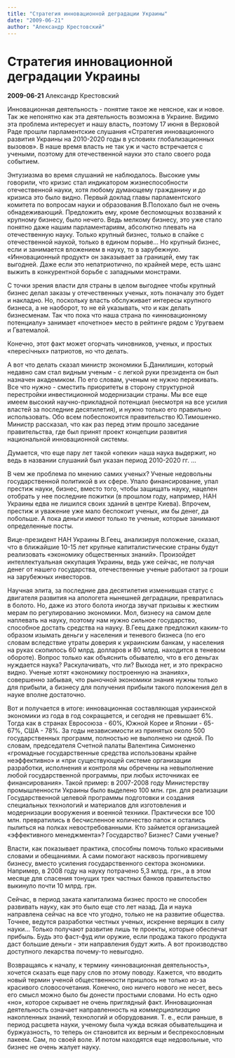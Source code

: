```yaml
---
title: "Стратегия инновационной деградации Украины"
date: "2009-06-21"
author: "Александр Крестовский"
---
```


# Стратегия инновационной деградации Украины

**2009-06-21** Александр Крестовский

Инновационная деятельность - понятие такое же неясное, как и новое. Так же непонятно как эта деятельность возможна в Украине. Видимо эта проблема интересует и нашу власть, поэтому 17 июня в Верховой Раде прошли парламентские слушания «Стратегия инновационного развития Украины на 2010-2020 годы в условиях глобализационных вызовов». В наше время власть не так уж и часто встречается с учеными, поэтому для отечественной науки это стало своего рода событием.

Энтузиазма во время слушаний не наблюдалось. Высокие умы говорили, что кризис стал индикатором жизнеспособности отечественной науки, хотя любому думающему гражданину и до кризиса это было видно. Первый доклад главы парламентского комитета по вопросам науки и образования В.Полохало был не очень обнадеживающий. Предложить ему, кроме беспомощных воззваний к крупному бизнесу, было нечего. Ведь мелкому бизнесу, это уже стало понятно даже нашим парламентариям, абсолютно плевать на отечественную науку. Только крупный бизнес, только в спайке с отечественной наукой, только в едином порыве... Но крупный бизнес, если и занимается вложением в науку, то в зарубежную. «Инновационный продукт» он заказывает за границей, ему так выгодней. Даже если это непатриотично, по крайней мере, есть шанс выжить в конкурентной борьбе с западными монстрами.

С точки зрения власти для страны в целом выгоднее чтобы крупный бизнес делал заказы у отечественных ученых, хоть поначалу это будет и накладно. Но, поскольку власть обслуживает интересы крупного бизнеса, а не наоборот, то не ей указывать, что и как делать бизнесменам. Так что пока что наша страна по «инновационному потенциалу» занимает «почетное» место в рейтинге рядом с Уругваем и Гватемалой.

Конечно, этот факт может огорчать чиновников, ученых, и простых «пересічных» патриотов, но что делать.

А вот что делать сказал министр экономики Б.Данилишин, который недавно сам стал видным ученым - с легкой руки президента он был назначен академиком. По его словам, ученым не нужно переживать. Все что нужно - сместить приоритеты в сторону структурной перестройки инвестиционной модернизации страны. Мы все еще имеем высокий научно-прикладной потенциал (несмотря на все усилия властей за последние десятилетия), и нужно только его правильно использовать. Обо всем побеспокоится правительство Ю.Тимошенко. Министр рассказал, что как раз перед этим прошло заседание правительства, где был принят проект концепции развития национальной инновационной системы.

Думается, что еще пару лет такой «опеки» наша наука выдержит, но ведь в названии слушаний был указан период 2010-2020 гг. ...

В чем же проблема по мнению самих ученых? Ученые недовольны государственной политикой в их сфере. Упало финансирование, упал престиж науки, бизнес, вместо того, чтобы защищать науку, нацелен отобрать у нее последние пожитки (в прошлом году, например, НАН Украины едва не лишился своих зданий в центре Киева). Впрочем, престиж и уважение уже мало беспокоит ученых, им бы денег, да побольше. А пока деньги имеют только те ученые, которые занимают определенные посты.

Вице-президент НАН Украины В.Геец, анализируя положение, сказал, что в ближайшие 10-15 лет крупные капиталистические страны будут реализовать «экономику общественных знаний». Произойдет интеллектуальная оккупация Украины, ведь уже сейчас, не получая денег от нашего государства, отечественные ученые работают за гроши на зарубежных инвесторов.

Научная элита, за последние два десятилетия изменившая статус с двигателя развития на апологета нынешней деградации, превратилась в болото. Но, даже из этого болота иногда звучат призывы к жестким мерам по регулированию экономики. Мол, бизнесу на самом деле наплевать на науку, поэтому нам нужно сильное государство, способное достать средства на науку. В.Геец даже предложил каким-то образом изымать деньги у населения и теневого бизнеса (по его словам вследствие утраты доверия к украинским банкам, у населения на руках скопилось 60 млрд. долларов и 80 млрд. находится в теневом обороте). Вопрос только как объяснить обывателю, что в его деньгах нуждается наука? Раскулачивать, что ли? Выхода нет, и это прекрасно видно. Ученые хотят «экономику построенную на знаниях», совершенно забывая, что рыночной экономики знания нужны только для прибыли, а бизнесу для получения прибыли такого положения дел в науке вполне достаточно.

Вот и получается в итоге: инновационная составляющая украинской экономики из года в год сокращается, и сегодня не превышает 6%. Тогда как в странах Евросоюза - 60%, Южной Корее и Японии - 65-67%, США - 78%. За годы независимости из принятых около 500 государственных программ, полностью не выполнено ни одной. По словам, председателя Счетной палаты Валентина Симоненко «громадные государственные средства использованы крайне неэффективно» и «при существующей системе организации разработки, исполнения и контроля мы обречены на невыполнение любой государственной программы, при любых источниках ее финансирования». Такой пример: в 2007-2008 году Министерству промышленности Украины было выделено 100 млн. грн. для реализации Государственной целевой программы подготовки и создания специальных технологий и материалов для изготовления и модернизации вооружения и военной техники. Практически все 100 млн. превратились в бесчисленное количество папок и остались пылиться на полках невостребованными. Кто займется организацией «эффективного менеджмента»? Государство? Бизнес? Сами ученые?

Власти, как показывает практика, способны помочь только красивыми словами и обещаниями. А сами помогают насквозь прогнившему бизнесу, вместо усиления государственного сектора экономики. Например, в 2008 году на науку потрачено 5,3 млрд. грн., а в этом месяце для спасения тонущих трех частных банков правительство выкинуло почти 10 млрд. грн.

Сейчас, в период заката капитализма бизнес просто не способен развивать науку, как это было еще сто лет назад. Да и наука направлена сейчас на все что угодно, только не на развитие общества. Точнее, ведутся разработки честных ученых, искренне верящих в силу науки... Только получают развитие лишь те проекты, которые обеспечат прибыль. Будь это фаст-фуд или оружие, если продажа такого продукта даст большие деньги - эти направления будут жить. А вот производство доступного лекарства почему-то невыгодно.

Возвращаясь к началу, к термину «инновационная деятельность», хочется сказать еще пару слов по этому поводу. Кажется, что вводить новый термин ученой общественности пришлось не только из-за красивого словосочетания. Конечно, оно ничего нового не несет, весь его смысл можно было бы донести простыми словами. Но есть одно «но», которое скрывает не очень приглядный факт. Инновационная деятельность означает направленность на *коммерциализацию* накопленных знаний, технологий и оборудования. Т. е., если раньше, в период расцвета науки, ученому была чужда всякая обывательщина и буржуазность, то теперь он становится их верным и беспрекословным лакеем. Сам, по своей воле. И потом находятся еще недовольные, что бизнес не очень жалует науку.
